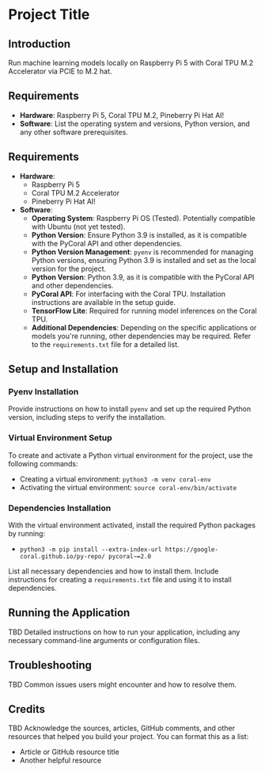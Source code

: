 # Project Title

## Introduction
Run machine learning models locally on Raspberry Pi 5 with Coral TPU M.2 Accelerator via PCIE to M.2 hat. 

## Requirements
- **Hardware**: Raspberry Pi 5, Coral TPU M.2, Pineberry Pi Hat AI! 
- **Software**: List the operating system and versions, Python version, and any other software prerequisites.


## Requirements
- **Hardware**: 
  - Raspberry Pi 5
  - Coral TPU M.2 Accelerator
  - Pineberry Pi Hat AI!
- **Software**:
  - **Operating System**: Raspberry Pi OS (Tested). Potentially compatible with Ubuntu (not yet tested).
  - **Python Version**: Ensure Python 3.9 is installed, as it is compatible with the PyCoral API and other dependencies.
  - **Python Version Management**: `pyenv` is recommended for managing Python versions, ensuring Python 3.9 is installed and set as the local version for the project.
  - **Python Version**: Python 3.9, as it is compatible with the PyCoral API and other dependencies.
  - **PyCoral API**: For interfacing with the Coral TPU. Installation instructions are available in the setup guide.
  - **TensorFlow Lite**: Required for running model inferences on the Coral TPU.
  - **Additional Dependencies**: Depending on the specific applications or models you're running, other dependencies may be required. Refer to the `requirements.txt` file for a detailed list.

## Setup and Installation
### Pyenv Installation
Provide instructions on how to install `pyenv` and set up the required Python version, including steps to verify the installation.

### Virtual Environment Setup
To create and activate a Python virtual environment for the project, use the following commands:
- Creating a virtual environment: `python3 -m venv coral-env`
- Activating the virtual environment: `source coral-env/bin/activate`

### Dependencies Installation
With the virtual environment activated, install the required Python packages by running:
- `python3 -m pip install --extra-index-url https://google-coral.github.io/py-repo/ pycoral~=2.0`

List all necessary dependencies and how to install them. Include instructions for creating a `requirements.txt` file and using it to install dependencies.

## Running the Application
TBD
Detailed instructions on how to run your application, including any necessary command-line arguments or configuration files.

## Troubleshooting
TBD
Common issues users might encounter and how to resolve them.


## Credits
TBD
Acknowledge the sources, articles, GitHub comments, and other resources that helped you build your project. You can format this as a list:
- Article or GitHub resource title
- Another helpful resource
